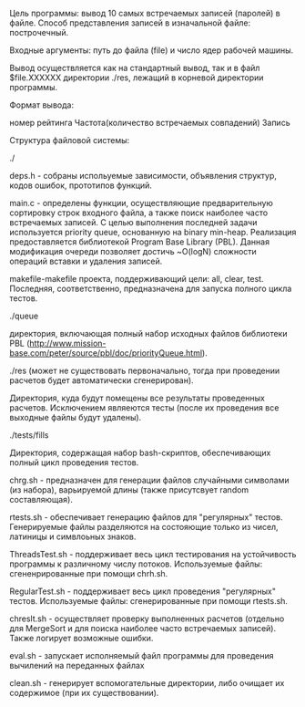 Цель программы: вывод 10 самых встречаемых записей (паролей) в файле. Способ 
представления записей в изначальной файле: построчечный.

Входные аргументы: путь до файла (file) и число ядер рабочей машины.

Вывод осуществляется как на стандартный вывод, так и в файл $file.XXXXXX директории ./res,
лежащий в корневой директории программы.

Формат вывода:

номер рейтинга	Частота(количество встречаемых совпадений)	Запись

Структура файловой системы:

./

  deps.h - собраны испольуемые зависимости, объявления структур, кодов ошибок, прототипов
           функций.
           
  main.c - определены функции, осуществляющие предварительную сортировку строк входного
           файла, а также поиск наиболее часто встречаемых записей. С целью выполнения
           последней задачи используется priority queue, основанную на binary min-heap.
           Реализация предоставляется библиотекой Program Base Library (PBL). Данная 
           модификация очереди позволяет достичь ~O(logN) сложности операций вставки и 
           удаления записей.
           
  makefile-makefile проекта, поддерживающий цели: all, clear, test. Последняя, 
           соответственно, предназначена для запуска полного цикла тестов.

./queue   

  директория, включающая полный набор исходных файлов библиотеки PBL
  (http://www.mission-base.com/peter/source/pbl/doc/priorityQueue.html).

./res (может не существовать первоначально, тогда при проведении расчетов будет 
автоматически сгенерирован).

  Директория, куда будут помещены все результаты проведенных расчетов. Исключением 
  являеются тесты (после их проведения все выходные файлы будут удалены).

./tests/fills

  Директория, содержащая набор bash-скриптов, обеспечивающих полный цикл проведения 
  тестов.
  
  chrg.sh        - предназначен для генерации файлов случайными символами (из набора),
                   варьируемой длины (также присутсвует random составляющая).
                   
  rtests.sh      - обеспечивает генерацию файлов для "регулярных" тестов. Генерируемые 
                   файлы разделяются на состояющие только из чисел, латиницы и симвлоьных
                   знаков.
                   
  ThreadsTest.sh - поддерживает весь цикл тестирования на устойчивость программы к 
                   различному числу потоков. Используемые файлы: сгeненрированные при 
                   помощи chrh.sh.
                   
  RegularTest.sh - поддерживает весь цикл проведения "регулярных" тестов. Используемые 
                   файлы: сгенерированные при помощи rtests.sh.
                   
  chreslt.sh     - осуществляет проверку выполненных расчетов (отдельно для MergeSort и 
                   для поиска наиболее часто встречаемых записей). Также логирует 
                   возможные ошибки.
                   
  eval.sh        - запускает исполняемый файл программы для проведения вычилений на
                   переданных файлах
                   
  clean.sh       - генерирует вспомогательные директории, либо очищает их содержимое
                   (при их существовании).
  
  

